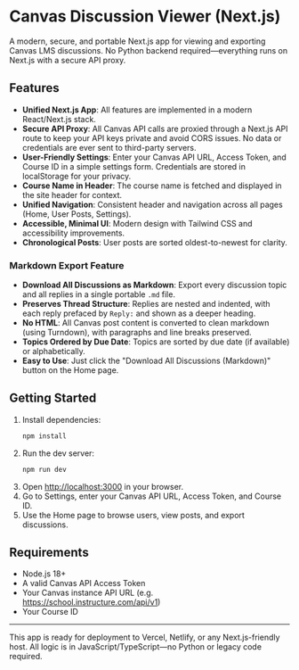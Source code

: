 # Canvas Discussion Viewer (Next.js)

A modern, secure, and portable Next.js app for viewing and exporting Canvas LMS discussions. No Python backend required—everything runs on Next.js with a secure API proxy.

## Features

- **Unified Next.js App**: All features are implemented in a modern React/Next.js stack.
- **Secure API Proxy**: All Canvas API calls are proxied through a Next.js API route to keep your API keys private and avoid CORS issues. No data or credentials are ever sent to third-party servers.
- **User-Friendly Settings**: Enter your Canvas API URL, Access Token, and Course ID in a simple settings form. Credentials are stored in localStorage for your privacy.
- **Course Name in Header**: The course name is fetched and displayed in the site header for context.
- **Unified Navigation**: Consistent header and navigation across all pages (Home, User Posts, Settings).
- **Accessible, Minimal UI**: Modern design with Tailwind CSS and accessibility improvements.
- **Chronological Posts**: User posts are sorted oldest-to-newest for clarity.

### Markdown Export Feature

- **Download All Discussions as Markdown**: Export every discussion topic and all replies in a single portable `.md` file.
- **Preserves Thread Structure**: Replies are nested and indented, with each reply prefaced by `Reply:` and shown as a deeper heading.
- **No HTML**: All Canvas post content is converted to clean markdown (using Turndown), with paragraphs and line breaks preserved.
- **Topics Ordered by Due Date**: Topics are sorted by due date (if available) or alphabetically.
- **Easy to Use**: Just click the "Download All Discussions (Markdown)" button on the Home page.

## Getting Started

1. Install dependencies:
   ```bash
   npm install
   ```
2. Run the dev server:
   ```bash
   npm run dev
   ```
3. Open [http://localhost:3000](http://localhost:3000) in your browser.
4. Go to Settings, enter your Canvas API URL, Access Token, and Course ID.
5. Use the Home page to browse users, view posts, and export discussions.

## Requirements
- Node.js 18+
- A valid Canvas API Access Token
- Your Canvas instance API URL (e.g. https://school.instructure.com/api/v1)
- Your Course ID

---

This app is ready for deployment to Vercel, Netlify, or any Next.js-friendly host. All logic is in JavaScript/TypeScript—no Python or legacy code required.
